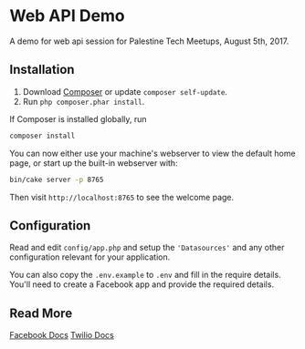 # Web API Demo
A demo for web api session for Palestine Tech Meetups, August 5th, 2017.

## Installation

1. Download [Composer](http://getcomposer.org/doc/00-intro.md) or update `composer self-update`.
2. Run `php composer.phar install`.

If Composer is installed globally, run

```bash
composer install
```

You can now either use your machine's webserver to view the default home page, or start
up the built-in webserver with:

```bash
bin/cake server -p 8765
```

Then visit `http://localhost:8765` to see the welcome page.

## Configuration

Read and edit `config/app.php` and setup the `'Datasources'` and any other
configuration relevant for your application.

You can also copy the `.env.example` to `.env` and fill in the require details. You'll need to create a Facebook app and provide the required details.

## Read More

[Facebook Docs](https://developers.facebook.com/docs/)
[Twilio Docs](https://www.twilio.com/docs)
